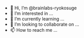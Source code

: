 - 👋 Hi, I’m @brainlabs-ryokosuge
- 👀 I’m interested in ...
- 🌱 I’m currently learning ...
- 💞️ I’m looking to collaborate on ...
- 📫 How to reach me ...

<!---
brainlabs-ryokosuge/brainlabs-ryokosuge is a ✨ special ✨ repository because its `README.md` (this file) appears on your GitHub profile.
You can click the Preview link to take a look at your changes.
--->
